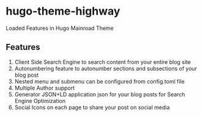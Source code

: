 # hugo-theme-highway
Loaded Features in Hugo Mainroad Theme

## Features
1. Client Side Search Engine to search content from your entire blog site
2. Autonumbering feature to autonumber sections and subsections of your blog post
3. Nested menu and submenu can be configured from config.toml file
4. Multiple Author support
5. Generator JSON+LD application json for your blog posts for Search Engine Optimization
6. Social Icons on each page to share your post on social media
